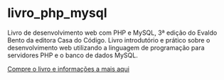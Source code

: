 # livro_php_mysql

Livro de desenvolvimento web com PHP e MySQL, 3ª edição do Evaldo Bento da editora Casa do Código. Livro introdutório e prático sobre o desenvolvimento web utilizando a linguagem de programação para servidores PHP e o banco de dados MySQL.

[Compre o livro e informações a mais aqui](https://www.casadocodigo.com.br/products/livro-php-mysql)
